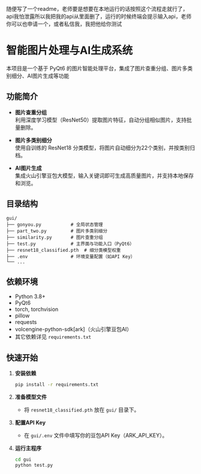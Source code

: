 随便写了一个readme，老师要是想要在本地运行的话按照这个流程走就行了，api我怕泄露所以我把我的api从里面删了，运行的时候终端会提示输入api，老师你可以也申请一个，或者私信我，我把他给你测试

# 智能图片处理与AI生成系统

本项目是一个基于 PyQt6 的图片智能处理平台，集成了图片查重分组、图片多类别细分、AI图片生成等功能

## 功能简介

- **图片查重分组**  
  利用深度学习模型（ResNet50）提取图片特征，自动分组相似图片，支持批量删除。

- **图片多类别细分**  
  使用自训练的 ResNet18 分类模型，将图片自动细分为22个类别，并按类别归档。

- **AI图片生成**  
  集成火山引擎豆包大模型，输入关键词即可生成高质量图片，并支持本地保存和浏览。

## 目录结构

```
gui/
├── gonyou.py           # 全局状态管理
├── part_two.py         # 图片多类别细分
├── similarity.py       # 图片查重分组
├── test.py             # 主界面与功能入口（PyQt6）
├── resnet18_classified.pth  # 细分类模型权重
├── .env                # 环境变量配置（如API Key）
└── ...
```

## 依赖环境

- Python 3.8+
- PyQt6
- torch, torchvision
- pillow
- requests
- volcengine-python-sdk[ark]（火山引擎豆包AI）
- 其它依赖详见 `requirements.txt`

## 快速开始

1. **安装依赖**
   ```bash
   pip install -r requirements.txt
   ```

2. **准备模型文件**
   - 将 `resnet18_classified.pth` 放在 `gui/` 目录下。

3. **配置API Key**
   - 在 `gui/.env` 文件中填写你的豆包API Key（ARK_API_KEY）。

4. **运行主程序**
   ```bash
   cd gui
   python test.py
   ```
